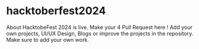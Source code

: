 # hacktoberfest2024
About HacktobeFest 2024 is live. Make your 4 Pull Request here ! Add your own projects, UI/UX Design, Blogs or improve the projects in the repository. Make sure to add your own work.
